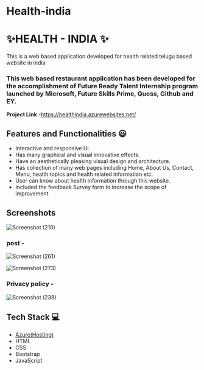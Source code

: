 # Health-india


# ✨HEALTH - INDIA  ✨

This is a web based application developed for health related telugu based website in india

### This web based restaurant application has been developed for the accomplishment of Future Ready Talent Internship program launched by Microsoft, Future Skills Prime, Quess, Github and EY.


**Project Link** -https://healthindia.azurewebsites.net/
## Features and Functionalities 😃

- Interactive and responsive UI.
- Has many graphical and visual innovative effects.
- Have an aesthetically pleasing visual design and architecture.
- Has collection of many web pages including Home, About Us, Contact, Menu, health topics and health related information etc.
- User can know about health information through this website.
- Included the feedback Survey form to increase the scope of improvement 

## Screenshots




   ![Screenshot (210)](https://user-images.githubusercontent.com/102247468/193380101-c821a5df-fa65-48ac-a7e6-5db1d1685b28.png)


### post -



![Screenshot (261)](https://user-images.githubusercontent.com/102247468/193382381-6a170034-06cf-47f9-80d4-6c647645cc1c.png)




![Screenshot (273)](https://user-images.githubusercontent.com/102247468/193383813-09a72a72-c1c3-4d12-ac0a-1ffe91fcc498.png)


### Privacy policy -


![Screenshot (238)](https://user-images.githubusercontent.com/102247468/193381008-6a61358c-408f-4ce9-9b9a-ab5fd6682f91.png)

## Tech Stack 💻

- [Azure(Hosting)](https://azure.microsoft.com/en-in/features/azure-portal/)
- HTML
- CSS
- Bootstrap
- JavaScript

